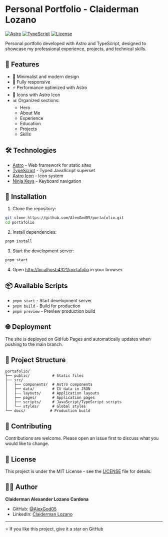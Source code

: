 # Personal Portfolio - Claiderman Lozano

[![Astro](https://img.shields.io/badge/Astro-5.7.12-FF5D01?style=for-the-badge&logo=astro&logoColor=white)](https://astro.build)
[![TypeScript](https://img.shields.io/badge/TypeScript-5.3.3-3178C6?style=for-the-badge&logo=typescript&logoColor=white)](https://www.typescriptlang.org/)
[![License](https://img.shields.io/badge/License-MIT-green.svg?style=for-the-badge)](LICENSE)

Personal portfolio developed with Astro and TypeScript, designed to showcase my professional experience, projects, and technical skills.

## 🚀 Features

- 🎨 Minimalist and modern design
- 📱 Fully responsive
- ⚡ Performance optimized with Astro
- 🎨 Icons with Astro Icon
- 📊 Organized sections:
  - Hero
  - About Me
  - Experience
  - Education
  - Projects
  - Skills

## 🛠️ Technologies

- [Astro](https://astro.build) - Web framework for static sites
- [TypeScript](https://www.typescriptlang.org/) - Typed JavaScript superset
- [Astro Icon](https://github.com/natemoo-re/astro-icon) - Icon system
- [Ninja Keys](https://github.com/ssleptsov/ninja-keys) - Keyboard navigation

## 🚀 Installation

1. Clone the repository:
```bash
git clone https://github.com/AlexGod05/portafolio.git
cd portafolio
```

2. Install dependencies:
```bash
pnpm install
```

3. Start the development server:
```bash
pnpm start
```

4. Open [http://localhost:4321/portafolio](http://localhost:4321/portafolio) in your browser.

## 📦 Available Scripts

- `pnpm start` - Start development server
- `pnpm build` - Build for production
- `pnpm preview` - Preview production build

## 🌐 Deployment

The site is deployed on GitHub Pages and automatically updates when pushing to the main branch.

## 📝 Project Structure

```
portafolio/
├── public/          # Static files
├── src/
│   ├── components/  # Astro components
│   ├── data/        # CV data in JSON
│   ├── layouts/     # Application layouts
│   ├── pages/       # Application pages
│   ├── scripts/     # JavaScript/TypeScript scripts
│   └── styles/      # Global styles
└── docs/           # Production build
```

## 🤝 Contributing

Contributions are welcome. Please open an issue first to discuss what you would like to change.

## 📄 License

This project is under the MIT License - see the [LICENSE](LICENSE) file for details.

## 👨‍💻 Author

**Claiderman Alexander Lozano Cardona**
- GitHub: [@AlexGod05](https://github.com/AlexGod05)
- LinkedIn: [Claiderman Lozano](https://www.linkedin.com/in/claiderman-alexander-lozano-cardona-292a19174/)

---
⭐️ If you like this project, give it a star on GitHub
